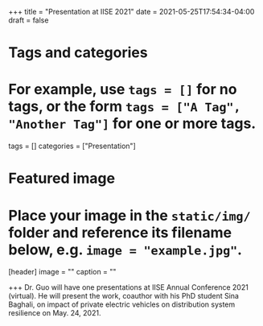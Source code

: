 +++
title = "Presentation at IISE 2021"
date = 2021-05-25T17:54:34-04:00
draft = false

# Tags and categories
# For example, use `tags = []` for no tags, or the form `tags = ["A Tag", "Another Tag"]` for one or more tags.
tags = []
categories = ["Presentation"]

# Featured image
# Place your image in the `static/img/` folder and reference its filename below, e.g. `image = "example.jpg"`.
[header]
image = ""
caption = ""

+++
Dr. Guo will have one presentations at IISE Annual Conference 2021 (virtual). He will present the work, coauthor with his PhD student Sina Baghali, on impact of private electric vehicles on distribution system resilience on May. 24, 2021.
